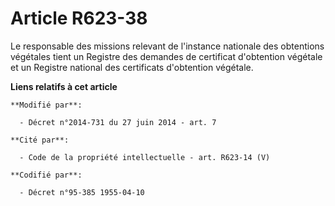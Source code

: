 # Article R623-38

Le responsable des missions relevant de l'instance nationale des obtentions végétales tient un Registre des demandes de
certificat d'obtention végétale et un Registre national des certificats d'obtention végétale.

**Liens relatifs à cet article**

	**Modifié par**:

	  - Décret n°2014-731 du 27 juin 2014 - art. 7

	**Cité par**:

	  - Code de la propriété intellectuelle - art. R623-14 (V)

	**Codifié par**:

	  - Décret n°95-385 1955-04-10

